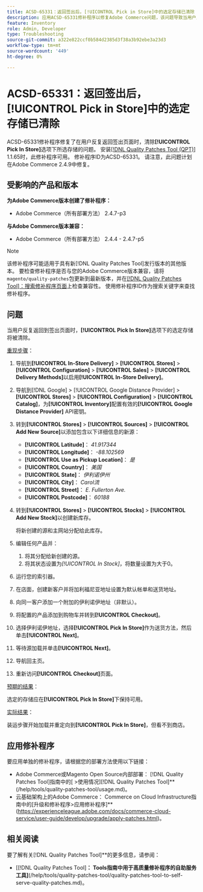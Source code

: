 ```yaml
---
title: ACSD-65331：返回签出后，[!UICONTROL Pick in Store]中的选定存储已清除
description: 应用ACSD-65331修补程序以修复Adobe Commerce问题，该问题导致当用户反复返回签出页面时，清除[!UICONTROL Pick In Store]选项下选定的存储。
feature: Inventory
role: Admin, Developer
type: Troubleshooting
source-git-commit: a322e822ccf0b584d2385d3f38a3b92ebe3a23d3
workflow-type: tm+mt
source-wordcount: '449'
ht-degree: 0%

---
```



# ACSD-65331：返回签出后，**[!UICONTROL Pick in Store]**&#x200B;中的选定存储已清除

ACSD-65331修补程序修复了在用户反复返回签出页面时，清除&#x200B;**[!UICONTROL Pick In Store]**&#x200B;选项下所选存储的问题。 安装[[!DNL Quality Patches Tool (QPT)]](/help/tools/quality-patches-tool/quality-patches-tool-to-self-serve-quality-patches.md) 1.1.65时，此修补程序可用。 修补程序ID为ACSD-65331。 请注意，此问题计划在Adobe Commerce 2.4.9中修复。

## 受影响的产品和版本

**为Adobe Commerce版本创建了修补程序：**

* Adobe Commerce（所有部署方法） 2.4.7-p3

**与Adobe Commerce版本兼容：**

* Adobe Commerce（所有部署方法） 2.4.4 - 2.4.7-p5

>[!NOTE]
>
>该修补程序可能适用于具有新[!DNL Quality Patches Tool]发行版本的其他版本。 要检查修补程序是否与您的Adobe Commerce版本兼容，请将`magento/quality-patches`包更新到最新版本，并在[[!DNL Quality Patches Tool]：搜索修补程序页面](https://experienceleague.adobe.com/tools/commerce-quality-patches/index.html)上检查兼容性。 使用修补程序ID作为搜索关键字来查找修补程序。

## 问题

当用户反复返回到签出页面时，**[!UICONTROL Pick In Store]**&#x200B;选项下的选定存储将被清除。

<u>重现步骤</u>：

1. 导航到&#x200B;**[!UICONTROL In-Store Delivery]** > **[!UICONTROL Stores]** > **[!UICONTROL Configuration]** > **[!UICONTROL Sales]** > **[!UICONTROL Delivery Methods]**&#x200B;以启用&#x200B;**[!UICONTROL In-Store Delivery]**。
1. 导航到[!DNL Google] > [!UICONTROL Google Distance Provider] > **[!UICONTROL Stores]** > **[!UICONTROL Configuration]** > **[!UICONTROL Catalog]**，为&#x200B;**[!UICONTROL Inventory]**&#x200B;配置有效的&#x200B;**[!UICONTROL Google Distance Provider]** API密钥。
1. 转到&#x200B;**[!UICONTROL Stores]** > **[!UICONTROL Sources]** > **[!UICONTROL Add New Source]**&#x200B;以添加包含以下详细信息的新源：

   * **[!UICONTROL Latitude]**： *41.917344*
   * **[!UICONTROL Longitude]**： *-88.102569*
   * **[!UICONTROL Use as Pickup Location]**： *是*
   * **[!UICONTROL Country]**： *美国*
   * **[!UICONTROL State]**： *伊利诺伊州*
   * **[!UICONTROL City]**： *Carol流*
   * **[!UICONTROL Street]**： *E. Fullerton Ave.*
   * **[!UICONTROL Postcode]**： *60188*

1. 转到&#x200B;**[!UICONTROL Stores]** > **[!UICONTROL Stocks]** > **[!UICONTROL Add New Stock]**&#x200B;以创建新库存。

   将新创建的源和主网站分配给此库存。
1. 编辑任何产品并：

   1. 将其分配给新创建的源。
   1. 将其状态设置为&#x200B;*[!UICONTROL In Stock]*，将数量设置为大于0。

1. 运行您的索引器。
1. 在店面，创建新客户并将加利福尼亚地址设置为默认帐单和送货地址。
1. 向同一客户添加一个附加的伊利诺伊地址（非默认）。
1. 将配置的产品添加到购物车并转到&#x200B;**[!UICONTROL Checkout]**。
1. 选择伊利诺伊地址，选择&#x200B;**[!UICONTROL Pick In Store]**&#x200B;作为送货方法，然后单击&#x200B;**[!UICONTROL Next]**。
1. 等待源加载并单击&#x200B;**[!UICONTROL Next]**。
1. 导航回主页。
1. 重新访问&#x200B;**[!UICONTROL Checkout]**&#x200B;页面。

<u>预期的结果</u>：

选定的存储应在&#x200B;**[!UICONTROL Pick In Store]**&#x200B;下保持可用。

<u>实际结果</u>：

装运步骤开始加载并重定向到&#x200B;**[!UICONTROL Pick In Store]**，但看不到商店。

## 应用修补程序

要应用单独的修补程序，请根据您的部署方法使用以下链接：

* Adobe Commerce或Magento Open Source内部部署： [!DNL Quality Patches Tool]指南中的[**&#x200B;** >使用情况][!DNL Quality Patches Tool]**(/help/tools/quality-patches-tool/usage.md)。
* 云基础架构上的Adobe Commerce： Commerce on Cloud Infrastructure指南中的[升级和修补程序>应用修补程序]**(https://experienceleague.adobe.com/docs/commerce-cloud-service/user-guide/develop/upgrade/apply-patches.html)。

## 相关阅读

要了解有关[!DNL Quality Patches Tool]**的更多信息，请参阅：

* [[!DNL Quality Patches Tool]&#x200B;**： Tools指南中用于高质量修补程序的自助服务工具]**(/help/tools/quality-patches-tool/quality-patches-tool-to-self-serve-quality-patches.md)。

